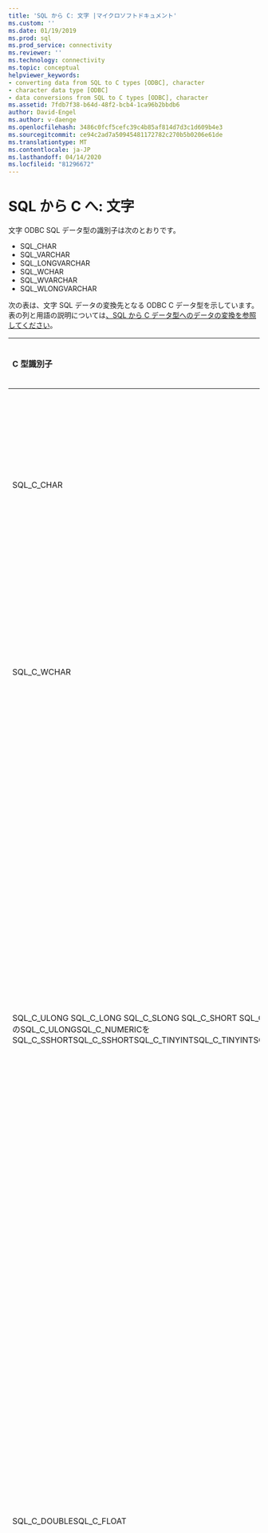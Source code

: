 ```yaml
---
title: 'SQL から C: 文字 |マイクロソフトドキュメント'
ms.custom: ''
ms.date: 01/19/2019
ms.prod: sql
ms.prod_service: connectivity
ms.reviewer: ''
ms.technology: connectivity
ms.topic: conceptual
helpviewer_keywords:
- converting data from SQL to C types [ODBC], character
- character data type [ODBC]
- data conversions from SQL to C types [ODBC], character
ms.assetid: 7fdb7f38-b64d-48f2-bcb4-1ca96b2bbdb6
author: David-Engel
ms.author: v-daenge
ms.openlocfilehash: 3486c0fcf5cefc39c4b85af814d7d3c1d609b4e3
ms.sourcegitcommit: ce94c2ad7a50945481172782c270b5b0206e61de
ms.translationtype: MT
ms.contentlocale: ja-JP
ms.lasthandoff: 04/14/2020
ms.locfileid: "81296672"
---
```

# <a name="sql-to-c-character"></a>SQL から C へ: 文字

文字 ODBC SQL データ型の識別子は次のとおりです。

- SQL_CHAR
- SQL_VARCHAR
- SQL_LONGVARCHAR
- SQL_WCHAR
- SQL_WVARCHAR
- SQL_WLONGVARCHAR

次の表は、文字 SQL データの変換先となる ODBC C データ型を示しています。 表の列と用語の説明については[、SQL から C データ型へのデータの変換を参照してください](../../../odbc/reference/appendixes/converting-data-from-sql-to-c-data-types.md)。  

|C 型識別子|テスト|ターゲット値Ptr|StrLen_or_IndPtr|SQLSTATE|
|:----------------|:---|:-------------|:---------------|:-------|
|SQL_C_CHAR|データのバイト長 <*バッファ長*<br /><br /> データ長のバイト長>=*バッファ長*|Data<br /><br /> 切り捨てられたデータ|データの長さ (バイト単位)<br /><br /> データの長さ (バイト単位)|該当なし<br /><br /> 01004|  
|SQL_C_WCHAR|データの文字数 <*バッファ長*<br /><br /> データ>の文字数 =*バッファ長*|Data<br /><br /> 切り捨てられたデータ|文字でのデータの長さ<br /><br /> 文字でのデータの長さ|該当なし<br /><br /> 01004|  
|SQL_C_ULONG SQL_C_LONG SQL_C_SLONG SQL_C_SHORT SQL_C_USHORT SQL_C_UBIGINT SQL_C_SBIGINT SQL_C_UTINYINTのSQL_C_ULONGSQL_C_NUMERICをSQL_C_SSHORTSQL_C_SSHORTSQL_C_TINYINTSQL_C_TINYINTSQL_C_TINYINTSQL_C_SSHORTSQL_C_STINYINTSQL_C_SSHORT|切り捨てなしで変換されたデータ[b]<br /><br /> 小数部の桁の切り捨てで変換されたデータ[a]<br /><br /> データの変換は(小数部とは対照的に)全体の損失をもたらす[a]<br /><br /> データは*数値リテラル*[b] ではありません|Data<br /><br /> 切り捨てられたデータ<br /><br /> 未定義。<br /><br /> 未定義。|C データ型のバイト数<br /><br /> C データ型のバイト数<br /><br /> 未定義。<br /><br /> 未定義。|該当なし<br /><br /> 01S07<br /><br /> 22003<br /><br /> 22018|  
|SQL_C_DOUBLESQL_C_FLOAT|データが、数値の変換先のデータ型の範囲内にある[a]<br /><br /> データが、数値の変換先のデータ型の範囲外である[a]。<br /><br /> データは*数値リテラル*[b] ではありません|Data<br /><br /> 未定義。<br /><br /> 未定義。|C データ型のサイズ<br /><br /> 未定義。<br /><br /> 未定義。|該当なし<br /><br /> 22003<br /><br /> 22018|  
|SQL_C_BIT|データは 0 または 1 です<br /><br /> データが 0 より大きく、2 より小さく、1 に等しくない<br /><br /> データが 0 未満か 2 以上です<br /><br /> データが*数値リテラル*ではありません|Data<br /><br /> 切り捨てられたデータ<br /><br /> 未定義。<br /><br /> 未定義。|1[b]<br /><br /> 1[b]<br /><br /> 未定義。<br /><br /> 未定義。|該当なし<br /><br /> 01S07<br /><br /> 22003<br /><br /> 22018|  
|SQL_C_BINARY|データ長のバイト長<=*バッファ長*<br /><br /> データのバイト長 >*バッファ長*|Data<br /><br /> 切り捨てられたデータ|データの長さ (バイト単位)<br /><br /> データの長さ|該当なし<br /><br /> 01004|  
|SQL_C_TYPE_DATE|データ値は有効な*日付値*です。[a]<br /><br /> データ値は有効な*タイムスタンプ値*です。時間部分はゼロです[a]<br /><br /> データ値は有効な*タイムスタンプ値*です。時間部分はゼロ以外の[a]、[c]<br /><br /> データ値が有効な*日付値*または*タイムスタンプ値*でない [a]|Data<br /><br /> Data<br /><br /> 切り捨てられたデータ<br /><br /> 未定義。|6[b]<br /><br /> 6[b]<br /><br /> 6[b]<br /><br /> 未定義。|該当なし<br /><br /> 該当なし<br /><br /> 01S07<br /><br /> 22018|  
|SQL_C_TYPE_TIME|データ値は有効な*時間値で、秒の小数部の値は 0*[a]<br /><br /> データ値は、有効な*タイムスタンプ値または有効な時間値*です。小数秒部分はゼロ[a]、[d]<br /><br /> データ値は有効な*タイムスタンプ値*です。小数秒部分はゼロ以外の[a]、[d]、[e]<br /><br /> データ値が有効な*時刻値*または*タイムスタンプ値*ではありません 。a|Data<br /><br /> Data<br /><br /> 切り捨てられたデータ<br /><br /> 未定義。|6[b]<br /><br /> 6[b]<br /><br /> 6[b]<br /><br /> 未定義。|該当なし<br /><br /> 該当なし<br /><br /> 01S07<br /><br /> 22018|  
|SQL_C_TYPE_TIMESTAMP|データ値は、有効な*タイムスタンプ値または有効な時間値*です。小数秒部分が切り捨てられていない[a]<br /><br /> データ値は、有効な*タイムスタンプ値または有効な時間値*です。小数秒部分が切り捨てられた[a]<br /><br /> データ値は有効な*日付値*です。[a]<br /><br /> データ値は有効な*時間値*です。[a]<br /><br /> データ値が有効な*日付値*、*時刻値*、または*タイムスタンプ値*[a] ではありません。|Data<br /><br /> 切り捨てられたデータ<br /><br /> データ[f]<br /><br /> データ[g]<br /><br /> 未定義。|16[b]<br /><br /> 16[b]<br /><br /> 16[b]<br /><br /> 16[b]<br /><br /> 未定義。|該当なし<br /><br /> 01S07<br /><br /> 該当なし<br /><br /> 該当なし<br /><br /> 22018|  
|すべての C インターバル・タイプ|データ値は有効な*間隔値*です。切り捨てなし<br /><br /> データ値は有効な*間隔値*です。1 つ以上の後続フィールドの切り捨て<br /><br /> データは有効な間隔です。先行フィールドの有意な精度が失われる<br /><br /> データ値が有効な間隔値ではありません|Data<br /><br /> 切り捨てられたデータ<br /><br /> 未定義。<br /><br /> 未定義。|データの長さ (バイト単位)<br /><br /> データの長さ (バイト単位)<br /><br /> 未定義。<br /><br /> 未定義。|該当なし<br /><br /> 01S07<br /><br /> 22015<br /><br /> 22018|  
|&nbsp;|&nbsp;|&nbsp;|&nbsp;|&nbsp;|

 [a] この変換では *、BufferLength*の値は無視されます。 ドライバーは、**ターゲット値Ptr*のサイズは、Cデータ型のサイズであると仮定します。  
  
 [b] これは、対応する C データ型のサイズです。  
  
 [c]*タイムスタンプ値*の時間部分が切り捨てられる。  
  
 [d]*タイムスタンプ値*の日付部分は無視されます。  
  
 [e] タイムスタンプの秒の小数部分が切り捨てられます。  
  
 [f] タイムスタンプ構造体の時間フィールドがゼロに設定されている。  
  
 [g] タイムスタンプ構造の日付フィールドは現在の日付に設定されます。  

**余分なスペース**

SQL 文字データが次のいずれかのタイプに変換される場合、先頭と末尾のスペースは無視されます。

- date
- numeric
- time
- timestamp
- 間隔 C データ
